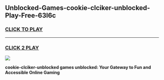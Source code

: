 
## Unblocked-Games-cookie-clciker-unblocked-Play-Free-63l6c
<h3>
<a href="https://premium76.site?title=cookie-clciker-unblocked&ref=12A">CLICK TO PLAY</a></h3>
<hr>

<h3>
<a href="https://premium76.site?title=cookie-clciker-unblocked&ref=12A">CLICK 2 PLAY</a>
  
</h3>

<a href="https://premium76.site?title=cookie-clciker-unblocked&ref=12A"><img src="https://clearcache.store/games.png"></a>


**cookie-clciker-unblocked games unblocked: Your Gateway to Fun and Accessible Online Gaming**
